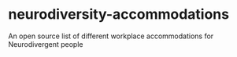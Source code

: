 # neurodiversity-accommodations
An open source list of different workplace accommodations for Neurodivergent people 
